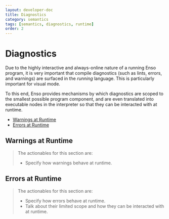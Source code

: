 ```yaml
---
layout: developer-doc
title: Diagnostics
category: semantics
tags: [semantics, diagnostics, runtime]
order: 2
---
```


# Diagnostics
Due to the highly interactive and always-online nature of a running Enso
program, it is very important that compile diagnostics (such as lints, errors,
and warnings) are surfaced in the _running_ language. This is particularly 
important for visual mode.

To this end, Enso provides mechanisms by which diagnostics are scoped to the
smallest possible program component, and are even translated into executable
nodes in the interpreter so that they can be interacted with at runtime.

<!-- MarkdownTOC levels="2,3" autolink="true" -->

- [Warnings at Runtime](#warnings-at-runtime)
- [Errors at Runtime](#errors-at-runtime)

<!-- /MarkdownTOC -->

## Warnings at Runtime

> The actionables for this section are:
> 
> - Specify how warnings behave at runtime.

## Errors at Runtime

> The actionables for this section are:
> 
> - Specify how errors behave at runtime.
> - Talk about their limited scope and how they can be interacted with at
>   runtime.
